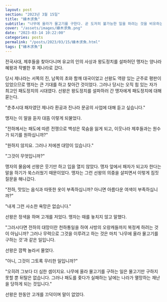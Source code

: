 ```yaml
---
layout: post
section: "2023년 3월 15일"
title: "緣木求魚"
subtitle: "나무에 올라가 물고기를 구한다. 곧 도저히 불가능한 일을 하려는 것을 비유하는 말이다. 잘못된 방법으로 목적을 이루려고 하는 경우, 애써 수고만 하고 아무것도 얻지 못하는 경우에도 쓰이는 말이다."
cover: "/assets/images/緣木求魚.png"
date: "2023-03-14 10:22:00"
categories: posts
permalink: "/posts/2023/03/15/緣木求魚.html"
tags: ["緣木求魚"]
---
```


전국사대, 제후들을 찾아다니며 유교의 인의 사상과 왕도정치를 설파허던 맹자는 양나라 혜왕과 작별한 후 제나라로 갔다.

당시 제나라는 서쪽의 진, 남쪽의 초와 함깨 대국이었고 선왕도 역량 있는 군주로 평판이 있었으므로 맹자는 큰 기대를 하고 찾아간 것이었다. 그러나 당시는 오직 힘 있는 자가 최고인 패도정치의 시대였다. 선왕은 왕도정치를 설파하러 간 맹자에게 패도정치에 대해 묻는다.

"춘추시대 패자였던 제나라 환공과 진나라 문공의 사업에 대해 듣고 싶습니다."

맹자는 이 말을 듣자 대뜸 이렇게 되물었다.

"전하께서는 패도에 따른 전쟁으로 백성은 묵숨을 잃게 되고, 이웃나라 제후들과는 원수가 되기를 원하십니까?"

"원하지 않지요. 그러나 저에겐 대망이 있습니다."

"그것이 무엇입니까?"

맹자의 물음에 선왕은 웃기만 하고 입을 열지 않았다. 맹자 앞에서 패자가 되고자 한다는 말을 하기가 쑥스러웠기 때문이었다. 맹자는 그런 선왕의 의중을 살피면서 이렇게 짐짓 질문을 해나갔다.

"전하, 맛있는 음식과 따뜻한 옷이 부족하십니까? 아니면 아름다운 여색이 부족하십니까?"

"내게 그런 사소한 욕망은 없습니다."

선왕은 정색을 하며 고개를 저었다. 맹자는 때를 놓치지 않고 말했다.

"그러시다면 전하의 대망이란 천하통일을 하여 사방의 오랑캐들까지 복정케 하려는 것이 아닙니까? 그러나 무력으로 그것을 이루려고 하는 것은 마치 '나무에 올라 물고기를 구하는 것'과 같은 일입니다.

선왕은 깜짝 놀라서 물었다.

"아니, 그것이 그토록 무리한 일입니까?"

"오히려 그보다 더 심한 셈이지요. 나무에 올라 물고기를 구하는 일은 물고기만 구하지 못할 뿐 뒤탈은 없습니다. 그러나 패도를 좇다가 실패하는 날에는 나라가 멸망하는 재난을 당하게 되는 것입니다."

선왕은 한동안 고개를 끄덕이며 말이 없었다.
